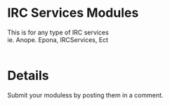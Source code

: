 # IRC Services Modules #

This is for any type of IRC services <br> ie. Anope. Epona, IRCServices, Ect<br>
<br>
<h1>Details</h1>

Submit your moduless by posting them in a comment.